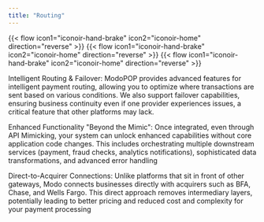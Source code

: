 ```yaml
---
title: "Routing"
---
```


{{< flow icon1="iconoir-hand-brake" icon2="iconoir-home" direction="reverse" >}}
{{< flow icon1="iconoir-hand-brake" icon2="iconoir-home" direction="reverse" >}}
{{< flow icon1="iconoir-hand-brake" icon2="iconoir-home" direction="reverse" >}}


Intelligent Routing & Failover: ModoPOP provides advanced features for intelligent payment routing, allowing you to optimize where transactions are sent based on various conditions. We also support failover capabilities, ensuring business continuity even if one provider experiences issues, a critical feature that other platforms may lack.

Enhanced Functionality "Beyond the Mimic": Once integrated, even through API Mimicking, your system can unlock enhanced capabilities without core application code changes. This includes orchestrating multiple downstream services (payment, fraud checks, analytics notifications), sophisticated data transformations, and advanced error handling

Direct-to-Acquirer Connections: Unlike platforms that sit in front of other gateways, Modo connects businesses directly with acquirers such as BFA, Chase, and Wells Fargo. This direct approach removes intermediary layers, potentially leading to better pricing and reduced cost and complexity for your payment processing